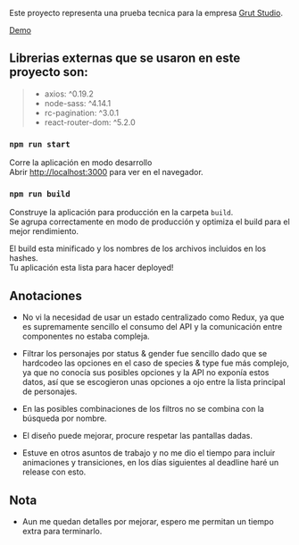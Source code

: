 Este proyecto representa una prueba tecnica para la empresa [Grut Studio](https://grutstudio.com).

[Demo](https://dazzling-hopper-24e600.netlify.app/)

## Librerias externas que se usaron en este proyecto son:

> - axios: ^0.19.2
> - node-sass: ^4.14.1
> - rc-pagination: ^3.0.1
> - react-router-dom: ^5.2.0

### `npm run start`

Corre la aplicación en modo desarrollo<br />
Abrir [http://localhost:3000](http://localhost:3000) para ver en el navegador.

### `npm run build`

Construye la aplicación para producción en la carpeta `build`.<br />
Se agrupa correctamente en modo de producción y optimiza el build para el mejor rendimiento.

El build esta minificado y los nombres de los archivos incluidos en los hashes.<br />
Tu aplicación esta lista para hacer deployed!

## Anotaciones

- No vi la necesidad de usar un estado centralizado como Redux, ya que es supremamente sencillo el consumo del API y la comunicación entre componentes no estaba compleja.

- Filtrar los personajes por status & gender fue sencillo dado que se hardcodeo las opciones en el caso de species
& type fue más complejo, ya que no conocía sus posibles opciones y la API no exponía estos datos, así que se escogieron unas opciones a ojo entre la lista principal de personajes.

- En las posibles combinaciones de los filtros no se combina con la búsqueda por nombre.

- El diseño puede mejorar, procure respetar las pantallas dadas.

- Estuve en otros asuntos de trabajo y no me dio el tiempo para incluir animaciones y transiciones, en los días siguientes al deadline haré un release con esto.

## Nota
- Aun me quedan detalles por mejorar, espero me permitan un tiempo extra para terminarlo.

